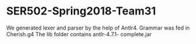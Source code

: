 # SER502-Spring2018-Team31
We generated lexer and parser by the help of Antlr4.
Grammar was fed in Cherish.g4
The lib folder contains antlr-4.7.1- complete.jar